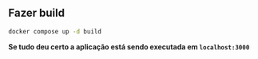 ## Fazer build
```bash
docker compose up -d build
```

**Se tudo deu certo a aplicação está sendo executada em `localhost:3000`**
